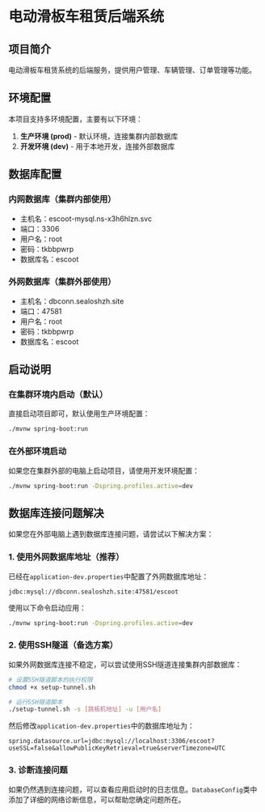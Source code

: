 # 电动滑板车租赁后端系统

## 项目简介
电动滑板车租赁系统的后端服务，提供用户管理、车辆管理、订单管理等功能。

## 环境配置
本项目支持多环境配置，主要有以下环境：

1. **生产环境 (prod)** - 默认环境，连接集群内部数据库
2. **开发环境 (dev)** - 用于本地开发，连接外部数据库

## 数据库配置

### 内网数据库（集群内部使用）
- 主机名：escoot-mysql.ns-x3h6hlzn.svc
- 端口：3306
- 用户名：root
- 密码：tkbbpwrp
- 数据库名：escoot

### 外网数据库（集群外部使用）
- 主机名：dbconn.sealoshzh.site
- 端口：47581
- 用户名：root
- 密码：tkbbpwrp
- 数据库名：escoot

## 启动说明

### 在集群环境内启动（默认）
直接启动项目即可，默认使用生产环境配置：
```bash
./mvnw spring-boot:run
```

### 在外部环境启动
如果您在集群外部的电脑上启动项目，请使用开发环境配置：
```bash
./mvnw spring-boot:run -Dspring.profiles.active=dev
```

## 数据库连接问题解决

如果您在外部电脑上遇到数据库连接问题，请尝试以下解决方案：

### 1. 使用外网数据库地址（推荐）
已经在`application-dev.properties`中配置了外网数据库地址：
```
jdbc:mysql://dbconn.sealoshzh.site:47581/escoot
```

使用以下命令启动应用：
```bash
./mvnw spring-boot:run -Dspring.profiles.active=dev
```

### 2. 使用SSH隧道（备选方案）
如果外网数据库连接不稳定，可以尝试使用SSH隧道连接集群内部数据库：

```bash
# 设置SSH隧道脚本的执行权限
chmod +x setup-tunnel.sh

# 运行SSH隧道脚本
./setup-tunnel.sh -s [跳板机地址] -u [用户名]
```

然后修改`application-dev.properties`中的数据库地址为：
```
spring.datasource.url=jdbc:mysql://localhost:3306/escoot?useSSL=false&allowPublicKeyRetrieval=true&serverTimezone=UTC
```

### 3. 诊断连接问题
如果仍然遇到连接问题，可以查看应用启动时的日志信息。`DatabaseConfig`类中添加了详细的网络诊断信息，可以帮助您确定问题所在。 